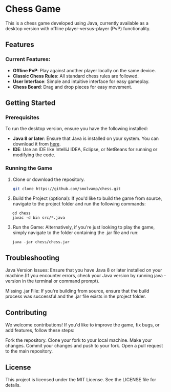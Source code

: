 # Chess Game

This is a chess game developed using Java, currently available as a desktop version with offline player-versus-player (PvP) functionality.

## Features

### Current Features:
- **Offline PvP**: Play against another player locally on the same device.
- **Classic Chess Rules**: All standard chess rules are followed.
- **User Interface**: Simple and intuitive interface for easy gameplay.
- **Chess Board**: Drag and drop pieces for easy movement.

## Getting Started

### Prerequisites
To run the desktop version, ensure you have the following installed:
- **Java 8 or later**: Ensure that Java is installed on your system. You can download it from [here](https://www.oracle.com/java/technologies/javase-jdk11-downloads.html).
- **IDE**: Use an IDE like IntelliJ IDEA, Eclipse, or NetBeans for running or modifying the code.

### Running the Game
1. Clone or download the repository.
   ```bash
   git clone https://github.com/smolvamp/chess.git

2. Build the Project (optional): If you'd like to build the game from source, navigate to the project folder and run the following commands:
```
   cd chess
   javac -d bin src/*.java
   ```
3. Run the Game: Alternatively, if you're just looking to play the game, simply navigate to the folder containing the .jar file and run:
```
   java -jar chess/chess.jar
   ```


## Troubleshooting

   Java Version Issues: Ensure that you have Java 8 or later installed on your machine.(If you encounter errors, check your Java version by running java -version in the terminal or command prompt).
   
   Missing .jar File: If you're building from source, ensure that the build process was successful and the .jar file exists in the project folder.
   
## Contributing

We welcome contributions! If you'd like to improve the game, fix bugs, or add features, follow these steps:

   Fork the repository.
   Clone your fork to your local machine.
   Make your changes.
   Commit your changes and push to your fork.
   Open a pull request to the main repository.

## License

This project is licensed under the MIT License. See the LICENSE file for details.
